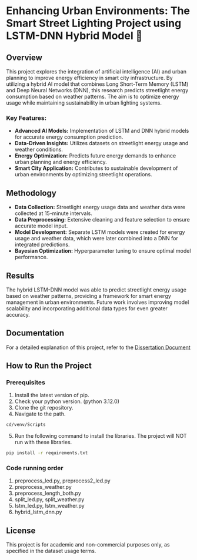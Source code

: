 # Enhancing Urban Environments: The Smart Street Lighting Project using LSTM-DNN Hybrid Model 🔆

## Overview
This project explores the integration of artificial intelligence (AI) and urban planning to improve energy efficiency in smart city infrastructure. By utilizing a hybrid AI model that combines Long Short-Term Memory (LSTM) and Deep Neural Networks (DNN), this research predicts streetlight energy consumption based on weather patterns. The aim is to optimize energy usage while maintaining sustainability in urban lighting systems. 

### Key Features:
- **Advanced AI Models:** Implementation of LSTM and DNN hybrid models for accurate energy consumption prediction.
- **Data-Driven Insights:** Utilizes datasets on streetlight energy usage and weather conditions.
- **Energy Optimization:** Predicts future energy demands to enhance urban planning and energy efficiency.
- **Smart City Application:** Contributes to sustainable development of urban environments by optimizing streetlight operations.

## Methodology
- **Data Collection:** Streetlight energy usage data and weather data were collected at 15-minute intervals.
- **Data Preprocessing:** Extensive cleaning and feature selection to ensure accurate model input.
- **Model Development:** Separate LSTM models were created for energy usage and weather data, which were later combined into a DNN for integrated predictions.
- **Bayesian Optimization:** Hyperparameter tuning to ensure optimal model performance.

## Results
The hybrid LSTM-DNN model was able to predict streetlight energy usage based on weather patterns, providing a framework for smart energy management in urban environments. Future work involves improving model scalability and incorporating additional data types for even greater accuracy.

## Documentation
For a detailed explanation of this project, refer to the [Dissertation Document](https://github.com/yenijung/smartcityproject/blob/507c805023b146975f72258de2b13bc41918e333/23%3A24%20final%20year%20project%20.pdf)

## How to Run the Project
### Prerequisites
1. Install the latest version of pip.
2. Check your python version. (python 3.12.0)
3. Clone the git repository.
4. Navigate to the path.
```bash
cd/venv/Scripts
```  
5. Run the following command to install the libraries. The project will NOT run with these libraries.
```bash
pip install -r requirements.txt
```
### Code running order
1. preprocess_led.py, preprocess2_led.py
2. preprocess_weather.py
3. preprocess_length_both.py
4. split_led.py, split_weather.py
5. lstm_led.py, lstm_weather.py
6. hybrid_lstm_dnn.py

## License
This project is for academic and non-commercial purposes only, as specified in the dataset usage terms.
